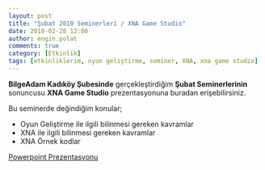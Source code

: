 ```yaml
---
layout: post
title: "Şubat 2010 Seminerleri / XNA Game Studio"
date: 2010-02-28 12:00
author: engin.polat
comments: true
category: [Etkinlik]
tags: [etkinliklerim, oyun geliştirme, seminer, XNA, xna game studio]
---
```

**BilgeAdam Kadıköy Şubesinde** gerçekleştirdiğim **Şubat  Seminerlerinin** sonuncusu **XNA Game Studio** prezentasyonuna buradan erişebilirsiniz.

Bu seminerde değindiğim konular;


*   Oyun Geliştirme ile ilgili bilinmesi gereken kavramlar
*   XNA ile ilgili bilinmesi gereken kavramlar
*   XNA Örnek kodlar

<a title="enginpolat.com: Şubat 2010 Seminerleri / XNA Game Studio" href="../wp-content/uploads/2010/02/XNAOyunGelistirme_Prezentasyon.rar" target="_blank" rel="noopener">Powerpoint Prezentasyonu</a>

